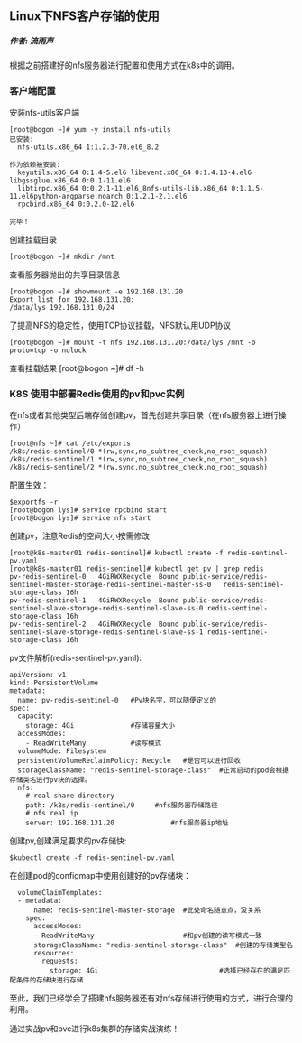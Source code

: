 ## Linux下NFS客户存储的使用

##### 作者: 流雨声

根据之前搭建好的nfs服务器进行配置和使用方式在k8s中的调用。

### 客户端配置

安装nfs-utils客户端

    [root@bogon ~]# yum -y install nfs-utils
    已安装:
      nfs-utils.x86_64 1:1.2.3-70.el6_8.2  
    
    作为依赖被安装:
      keyutils.x86_64 0:1.4-5.el6 libevent.x86_64 0:1.4.13-4.el6 libgssglue.x86_64 0:0.1-11.el6   
      libtirpc.x86_64 0:0.2.1-11.el6_8nfs-utils-lib.x86_64 0:1.1.5-11.el6python-argparse.noarch 0:1.2.1-2.1.el6   
      rpcbind.x86_64 0:0.2.0-12.el6  
    
    完毕！

创建挂载目录

    [root@bogon ~]# mkdir /mnt

查看服务器抛出的共享目录信息

    [root@bogon ~]# showmount -e 192.168.131.20
    Export list for 192.168.131.20:
    /data/lys 192.168.131.0/24

了提高NFS的稳定性，使用TCP协议挂载，NFS默认用UDP协议

    [root@bogon ~]# mount -t nfs 192.168.131.20:/data/lys /mnt -o proto=tcp -o nolock

查看挂载结果
    [root@bogon ~]# df -h


### K8S 使用中部署Redis使用的pv和pvc实例

在nfs或者其他类型后端存储创建pv，首先创建共享目录（在nfs服务器上进行操作）

    [root@nfs ~]# cat /etc/exports
    /k8s/redis-sentinel/0 *(rw,sync,no_subtree_check,no_root_squash)
    /k8s/redis-sentinel/1 *(rw,sync,no_subtree_check,no_root_squash)
    /k8s/redis-sentinel/2 *(rw,sync,no_subtree_check,no_root_squash)


配置生效：

    $exportfs -r
	[root@bogon lys]# service rpcbind start
	[root@bogon lys]# service nfs start


创建pv，注意Redis的空间大小按需修改


    [root@k8s-master01 redis-sentinel]# kubectl create -f redis-sentinel-pv.yaml
    [root@k8s-master01 redis-sentinel]# kubectl get pv | grep redis
    pv-redis-sentinel-0   4GiRWXRecycle  Bound public-service/redis-sentinel-master-storage-redis-sentinel-master-ss-0   redis-sentinel-storage-class 16h
    pv-redis-sentinel-1   4GiRWXRecycle  Bound public-service/redis-sentinel-slave-storage-redis-sentinel-slave-ss-0 redis-sentinel-storage-class 16h
    pv-redis-sentinel-2   4GiRWXRecycle  Bound public-service/redis-sentinel-slave-storage-redis-sentinel-slave-ss-1 redis-sentinel-storage-class 16h


pv文件解析(redis-sentinel-pv.yaml):

    apiVersion: v1
    kind: PersistentVolume
    metadata:
      name: pv-redis-sentinel-0   #Pv块名字，可以随便定义的
    spec:
      capacity:
    	storage: 4Gi              #存储容量大小
      accessModes:
    	- ReadWriteMany			  #读写模式
      volumeMode: Filesystem
      persistentVolumeReclaimPolicy: Recycle   #是否可以进行回收
      storageClassName: "redis-sentinel-storage-class"  #正常启动的pod会根据存储类名进行pv块的选择。
      nfs:
	    # real share directory
	    path: /k8s/redis-sentinel/0     #nfs服务器存储路径
	    # nfs real ip
	    server: 192.168.131.20				#nfs服务器ip地址


创建pv,创建满足要求的pv存储快:

    $kubectl create -f redis-sentinel-pv.yaml


在创建pod的configmap中使用创建好的pv存储块：

      volumeClaimTemplates:
      - metadata:
          name: redis-sentinel-master-storage  #此处命名随意点，没关系
	    spec:
	      accessModes:
	      - ReadWriteMany                      #和pv创建的读写模式一致
	      storageClassName: "redis-sentinel-storage-class"  #创建的存储类型名
	      resources:
		    requests:
		      storage: 4Gi								#选择已经存在的满足匹配条件的存储块进行存储

至此，我们已经学会了搭建nfs服务器还有对nfs存储进行使用的方式，进行合理的利用。

通过实战pv和pvc进行k8s集群的存储实战演练！
